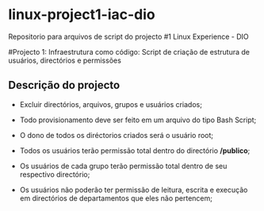 # linux-project1-iac-dio
Repositorio para arquivos de script do projecto #1 Linux Experience - DIO

#Projecto 1: Infraestrutura como código: Script de criação de estrutura de usuários, directórios e permissões

## Descrição do projecto

* Excluir directórios, arquivos, grupos e usuários criados;

* Todo provisionamento deve ser feito em um arquivo do tipo Bash Script;

* O dono de todos os diréctorios criados será o usuário root;

* Todos os usuários terão permissão total dentro do directório <b>/publico</b>;

* Os usuários de cada grupo terão permissão total dentro de seu respectivo directório;

* Os usuários não poderão ter permissão de leitura, escrita e execução em directórios de departamentos que eles não pertencem;
